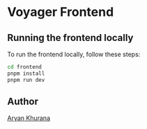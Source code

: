 # Voyager Frontend

## Running the frontend locally

To run the frontend locally, follow these steps:

```sh
cd frontend
pnpm install
pnpm run dev
```

## Author

[Aryan Khurana](https://github.com/AryanK1511)
